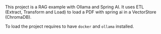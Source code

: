 This project is a RAG example with Ollama and Spring AI. It uses ETL (Extract, Transform and Load) to load a PDF with spring ai in a VectorStore (ChromaDB).

To load the project requires to have `docker` and `ollama` installed.
